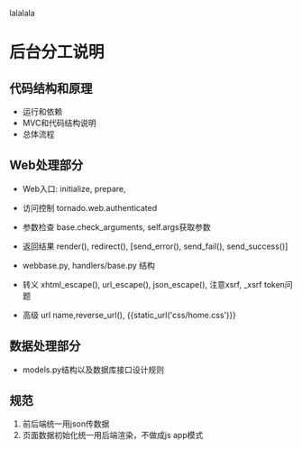 lalalala

后台分工说明
====

## 代码结构和原理

* 运行和依赖
* MVC和代码结构说明
* 总体流程


## Web处理部分

* Web入口: initialize, prepare, 
* 访问控制 tornado.web.authenticated
* 参数检查 base.check_arguments, self.args获取参数
* 返回结果 render(), redirect(), [send_error(), send_fail(), send_success()]

* webbase.py, handlers/base.py 结构 

* 转义 xhtml_escape(), url_escape(), json_escape(), 注意xsrf, _xsrf token问题

* 高级 url name,reverse_url(), {{static_url('css/home.css')}}

## 数据处理部分

* models.py结构以及数据库接口设计规则

## 规范

1. 前后端统一用json传数据
2. 页面数据初始化统一用后端渲染，不做成js app模式






